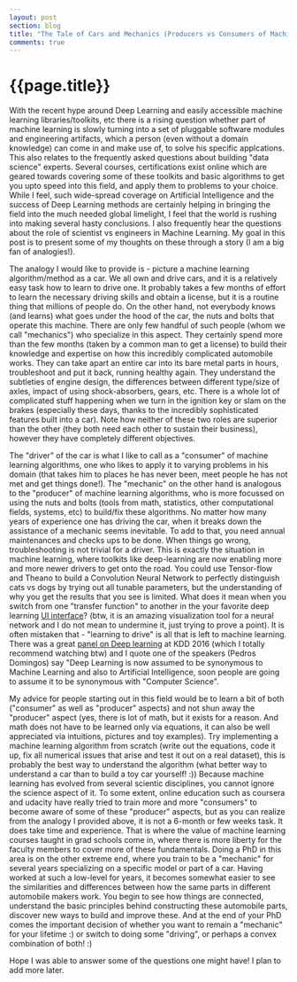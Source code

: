 ```yaml
---
layout: post
section: blog
title: "The Tale of Cars and Mechanics (Producers vs Consumers of Machine Learning algorithms)"
comments: true
---
```


# {{page.title}}

With the recent hype around Deep Learning and easily accessible machine learning libraries/toolkits, etc there is a rising
question whether part of machine learning is slowly turning into a set of pluggable software modules and engineering artifacts, which a person (even without a domain knowledge) can come in and make use of, to solve his specific applcations. This also relates to the frequently asked questions about building "data science" experts. Several courses, certifications exist online which are geared towards covering some of these toolkits and basic algorithms to get you upto speed into this field, and apply them to problems to your choice. While I feel, such wide-spread coverage on Artificial Intelligence and the success of Deep Learning methods are certainly helping in bringing the field into the much needed global limelight, I feel that the world is rushing into making several hasty conclusions. I also frequently hear the questions about the role of scientist vs engineers in Machine Learning. My goal in this post is to present some of my thoughts on these through a story (I am a big fan of analogies!).

The analogy I would like to provide is - picture a machine learning algorithm/method as a car. We all own and drive cars, and it is a relatively easy task how to learn to drive one. It probably takes a few months of effort to learn the necessary driving skills and obtain a license, but it is a routine thing that millions of people do. On the other hand, not everybody knows (and learns) what goes under the hood of the car, the nuts and bolts that operate this machine. There are only few handful of such people (whom we call "mechanics") who specialize in this aspect. They certainly spend more than the few months (taken by a common man to get a license) to build their knowledge and expertise on how this incredibly complicated automobile works. They can take apart an entire car into its bare metal parts in hours, troubleshoot and put it back, running healthy again. They understand the subtleties of engine design, the differences between different type/size of axles, impact of using shock-absorbers, gears, etc. There is a whole lot of complicated stuff happening when we turn in the ignition key or slam on the brakes (especially these days, thanks to the incredibly sophisticated features built into a car). Note how neither of these two roles are superior than the other (they both need each other to sustain their business), however they have completely different objectives.

The "driver" of the car is what I like to call as a "consumer" of machine learning algorithms, one who likes to apply it to varying problems in his domain (that takes him to places he has never been, meet people he has not met and get things done!). The "mechanic" on the other hand is analogous to the "producer" of machine learning algorithms, who is more focussed on using the nuts and bolts (tools from math, statistics, other computational fields, systems, etc) to build/fix these algorithms. No matter how many years of experience one has driving the car, when it breaks down the assistance of a mechanic seems inevitable. To add to that, you need annual maintenances and checks ups to be done. When things go wrong, troubleshooting is not trivial for a driver. This is exactly the situation in machine learning, where toolkits like deep-learning are now enabling more and more newer drivers to get onto the road. You could use Tensor-flow and Theano to build a Convolution Neural Network to perfectly distinguish cats vs dogs by trying out all tunable parameters, but the understanding of why you get the results that you see is limited. What does it mean when you switch from one "transfer function" to another in the your favorite deep learning <a href="http://playground.tensorflow.org/">UI interface</a>? (btw, it is an amazing visualization tool for a neural network and I do not mean to undermine it, just trying to prove a point). It is often mistaken that - "learning to drive" is all that is left to machine learning. There was a great <a href="https://www.youtube.com/watch?v=furfdqtdAvc">panel on Deep learning</a> at KDD 2016 (which I totally recommend watching btw) and I quote one of the speakers (Pedros Domingos) say "Deep Learning is now assumed to be synonymous to Machine Learning and also to Artificial Intelligence, soon people are going to assume it to be synonymous with "Computer Science".

My advice for people starting out in this field would be to learn a bit of both ("consumer" as well as "producer" aspects) and not shun away the "producer" aspect (yes, there is lot of math, but it exists for a reason. And math does not have to be learned only via equations, it can also be well appreciated via intuitions, pictures and toy examples). Try implementing a machine learning algorithm from scratch (write out the equations, code it up, fix all numerical issues that arise and test it out on a real dataset), this is probably the best way to understand the algorithm (what better way to understand a car than to build a toy car yourself! :)) Because machine learning has evolved from several scientic disciplines, you cannot ignore the science aspect of it. To some extent, online education such as coursera and udacity have really tried to train more and more "consumers" to become aware of some of these "producer" aspects, but as you can realize from the analogy I provided above, it is not a 6-month or few weeks task. It does take time and experience. That is where the value of machine learning courses taught in grad schools come in, where there is more liberty for the faculty members to cover more of these fundamentals. Doing a PhD in this area is on the other extreme end, where you train to be a "mechanic" for several years specializing on a specific model or part of a car. Having worked at such a low-level for years, it becomes somewhat easier to see the similarities and differences between how the same parts in different automobile makers work. You begin to see how things are connected, understand the basic principles behind constructing these automobile parts, discover new ways to build and improve these. And at the end of your PhD comes the important decision of whether you want to remain a "mechanic" for your lifetime :) or switch to doing some "driving", or perhaps a convex combination of both! :)

Hope I was able to answer some of the questions one might have! I plan to add more later.
